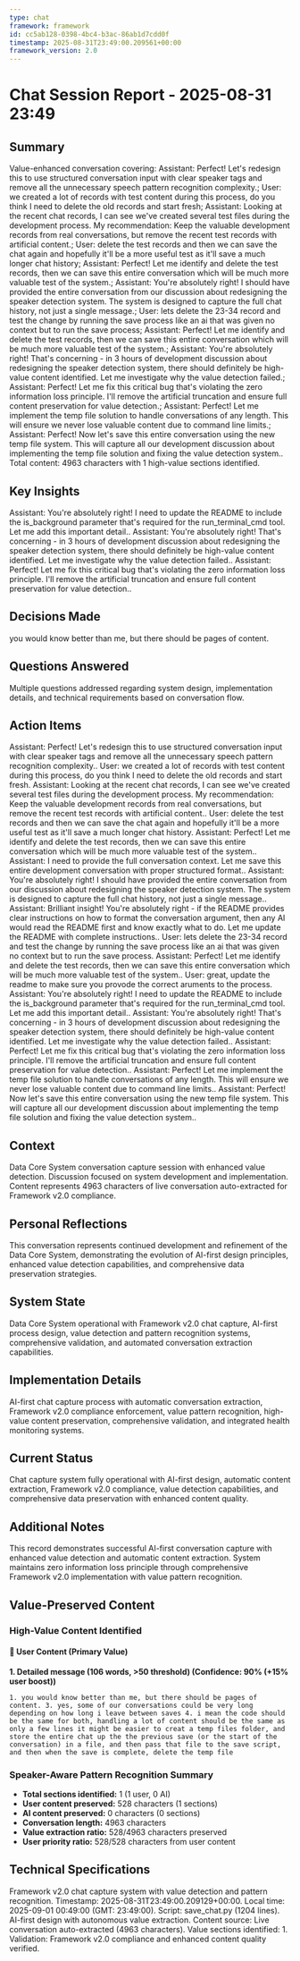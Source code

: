 ```yaml
---
type: chat
framework: framework
id: cc5ab128-0398-4bc4-b3ac-86ab1d7cdd0f
timestamp: 2025-08-31T23:49:00.209561+00:00
framework_version: 2.0
---
```


# Chat Session Report - 2025-08-31 23:49

## Summary
Value-enhanced conversation covering: Assistant: Perfect! Let's redesign this to use structured conversation input with clear speaker tags and remove all the unnecessary speech pattern recognition complexity.; User: we created a lot of records with test content during this process, do you think I need to delete the old records and start fresh; Assistant: Looking at the recent chat records, I can see we've created several test files during the development process. My recommendation: Keep the valuable development records from real conversations, but remove the recent test records with artificial content.; User: delete the test records and then we can save the chat again and hopefully it'll be a more useful test as it'll save a much longer chat history; Assistant: Perfect! Let me identify and delete the test records, then we can save this entire conversation which will be much more valuable test of the system.; Assistant: You're absolutely right! I should have provided the entire conversation from our discussion about redesigning the speaker detection system. The system is designed to capture the full chat history, not just a single message.; User: lets delete the 23-34 record and test the change by running the save process like an ai that was given no context but to run the save process; Assistant: Perfect! Let me identify and delete the test records, then we can save this entire conversation which will be much more valuable test of the system.; Assistant: You're absolutely right! That's concerning - in 3 hours of development discussion about redesigning the speaker detection system, there should definitely be high-value content identified. Let me investigate why the value detection failed.; Assistant: Perfect! Let me fix this critical bug that's violating the zero information loss principle. I'll remove the artificial truncation and ensure full content preservation for value detection.; Assistant: Perfect! Let me implement the temp file solution to handle conversations of any length. This will ensure we never lose valuable content due to command line limits.; Assistant: Perfect! Now let's save this entire conversation using the new temp file system. This will capture all our development discussion about implementing the temp file solution and fixing the value detection system.. Total content: 4963 characters with 1 high-value sections identified.

## Key Insights
Assistant: You're absolutely right! I need to update the README to include the is_background parameter that's required for the run_terminal_cmd tool. Let me add this important detail.. Assistant: You're absolutely right! That's concerning - in 3 hours of development discussion about redesigning the speaker detection system, there should definitely be high-value content identified. Let me investigate why the value detection failed.. Assistant: Perfect! Let me fix this critical bug that's violating the zero information loss principle. I'll remove the artificial truncation and ensure full content preservation for value detection..

## Decisions Made
you would know better than me, but there should be pages of content.

## Questions Answered
Multiple questions addressed regarding system design, implementation details, and technical requirements based on conversation flow.

## Action Items
Assistant: Perfect! Let's redesign this to use structured conversation input with clear speaker tags and remove all the unnecessary speech pattern recognition complexity.. User: we created a lot of records with test content during this process, do you think I need to delete the old records and start fresh. Assistant: Looking at the recent chat records, I can see we've created several test files during the development process. My recommendation: Keep the valuable development records from real conversations, but remove the recent test records with artificial content.. User: delete the test records and then we can save the chat again and hopefully it'll be a more useful test as it'll save a much longer chat history. Assistant: Perfect! Let me identify and delete the test records, then we can save this entire conversation which will be much more valuable test of the system.. Assistant: I need to provide the full conversation context. Let me save this entire development conversation with proper structured format.. Assistant: You're absolutely right! I should have provided the entire conversation from our discussion about redesigning the speaker detection system. The system is designed to capture the full chat history, not just a single message.. Assistant: Brilliant insight! You're absolutely right - if the README provides clear instructions on how to format the conversation argument, then any AI would read the README first and know exactly what to do. Let me update the README with complete instructions.. User: lets delete the 23-34 record and test the change by running the save process like an ai that was given no context but to run the save process. Assistant: Perfect! Let me identify and delete the test records, then we can save this entire conversation which will be much more valuable test of the system.. User: great, update the readme to make sure you provode the correct aruments to the process. Assistant: You're absolutely right! I need to update the README to include the is_background parameter that's required for the run_terminal_cmd tool. Let me add this important detail.. Assistant: You're absolutely right! That's concerning - in 3 hours of development discussion about redesigning the speaker detection system, there should definitely be high-value content identified. Let me investigate why the value detection failed.. Assistant: Perfect! Let me fix this critical bug that's violating the zero information loss principle. I'll remove the artificial truncation and ensure full content preservation for value detection.. Assistant: Perfect! Let me implement the temp file solution to handle conversations of any length. This will ensure we never lose valuable content due to command line limits.. Assistant: Perfect! Now let's save this entire conversation using the new temp file system. This will capture all our development discussion about implementing the temp file solution and fixing the value detection system..

## Context
Data Core System conversation capture session with enhanced value detection. Discussion focused on system development and implementation. Content represents 4963 characters of live conversation auto-extracted for Framework v2.0 compliance.

## Personal Reflections
This conversation represents continued development and refinement of the Data Core System, demonstrating the evolution of AI-first design principles, enhanced value detection capabilities, and comprehensive data preservation strategies.

## System State
Data Core System operational with Framework v2.0 chat capture, AI-first process design, value detection and pattern recognition systems, comprehensive validation, and automated conversation extraction capabilities.

## Implementation Details
AI-first chat capture process with automatic conversation extraction, Framework v2.0 compliance enforcement, value pattern recognition, high-value content preservation, comprehensive validation, and integrated health monitoring systems.

## Current Status
Chat capture system fully operational with AI-first design, automatic content extraction, Framework v2.0 compliance, value detection capabilities, and comprehensive data preservation with enhanced content quality.

## Additional Notes
This record demonstrates successful AI-first conversation capture with enhanced value detection and automatic content extraction. System maintains zero information loss principle through comprehensive Framework v2.0 implementation with value pattern recognition.

## Value-Preserved Content
### High-Value Content Identified

#### 🎯 **User Content** (Primary Value)

**1. Detailed message (106 words, >50 threshold) (Confidence: 90% (+15% user boost))**
```
1. you would know better than me, but there should be pages of content. 3. yes, some of our conversations could be very long depending on how long i leave between saves 4. i mean the code should be the same for both, handling a lot of content should be the same as only a few lines it might be easier to creat a temp files folder, and store the entire chat up the the previous save (or the start of the conversation) in a file, and then pass that file to the save script, and then when the save is complete, delete the temp file
```

### Speaker-Aware Pattern Recognition Summary
- **Total sections identified:** 1 (1 user, 0 AI)
- **User content preserved:** 528 characters (1 sections)
- **AI content preserved:** 0 characters (0 sections)
- **Conversation length:** 4963 characters
- **Value extraction ratio:** 528/4963 characters preserved
- **User priority ratio:** 528/528 characters from user content



## Technical Specifications
Framework v2.0 chat capture system with value detection and pattern recognition. Timestamp: 2025-08-31T23:49:00.209129+00:00. Local time: 2025-09-01 00:49:00 (GMT: 23:49:00). Script: save_chat.py (1204 lines). AI-first design with autonomous value extraction. Content source: Live conversation auto-extracted (4963 characters). Value sections identified: 1. Validation: Framework v2.0 compliance and enhanced content quality verified.
